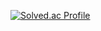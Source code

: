 [![Solved.ac Profile](http://mazassumnida.wtf/api/v2/generate_badge?boj=junnyange)](https://solved.ac/junnyange)
